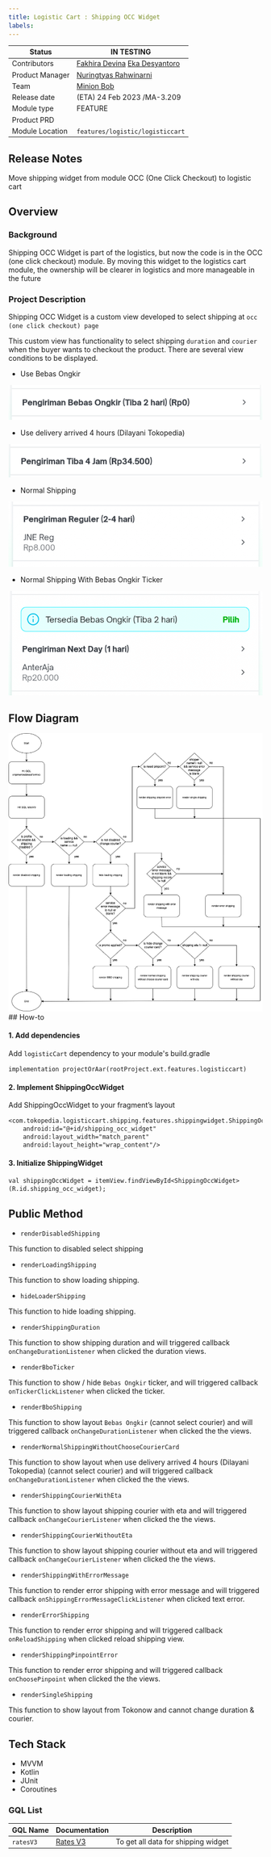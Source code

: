 ```yaml
---
title: Logistic Cart : Shipping OCC Widget
labels:
---
```



| **Status** | ​<!--start status:YELLOW-->IN TESTING<!--end status--> |
| --- | --- |
| Contributors | ​[Fakhira Devina](https://tokopedia.atlassian.net/wiki/people/61077e53b704b40068e80a8e?ref=confluence) ​[Eka Desyantoro](https://tokopedia.atlassian.net/wiki/people/6283196bd9ddcc006e9c7a85?ref=confluence) ​ |
| Product Manager | [Nuringtyas Rahwinarni](https://tokopedia.atlassian.net/wiki/people/5f58b98ed2c77e0075ac9865?ref=confluence)  |
| Team | [Minion Bob](https://tokopedia.atlassian.net/people/team/2373d8a6-1afc-4f2a-aa7a-63855c273051) |
| Release date | (ETA) ​24 Feb 2023 / ​<!--start status:GREY-->MA-3.209<!--end status--> |
| Module type | ​<!--start status:YELLOW-->FEATURE<!--end status--> |
| Product PRD |  |
| Module Location | `features/logistic/logisticcart` |

<!--toc-->

## Release Notes

<!--start expand:ETA 24 Feb 2023 (MA-3.209)-->
Move shipping widget from module OCC (One Click Checkout) to logistic cart
<!--end expand-->

## Overview

### Background

Shipping OCC Widget is part of the logistics, but now the code is in the OCC (one click checkout) module. By moving this widget to the logistics cart module, the ownership will be clearer in logistics and more manageable in the future

### Project Description

Shipping OCC Widget is a custom view developed to select shipping at `occ (one click checkout) page`

This custom view has functionality to select shipping `duration` and `courier` when the buyer wants to checkout the product. There are several view conditions to be displayed.  


- Use Bebas Ongkir

![](../res/shippingoccwidget/bebas_ongkir.png)
- Use delivery arrived 4 hours (Dilayani Tokopedia)

![](../res/shippingoccwidget/delivery_four_hours.png)
- Normal Shipping

![](../res/shippingoccwidget/normal_shipping.png)
- Normal Shipping With Bebas Ongkir Ticker

![](../res/shippingoccwidget/bebas_ongkir_ticker.png)

## Flow Diagram

![](../res/shippingoccwidget/shipping_widget_occ_drawio.png)## How-to

#### 1. Add dependencies

Add `logisticCart` dependency to your module's build.gradle



```
implementation projectOrAar(rootProject.ext.features.logisticcart)
```

#### 2. Implement ShippingOccWidget

Add ShippingOccWidget to your fragment’s layout



```
<com.tokopedia.logisticcart.shipping.features.shippingwidget.ShippingOccWidget
    android:id="@+id/shipping_occ_widget"
    android:layout_width="match_parent"
    android:layout_height="wrap_content"/>
```

#### 3. Initialize ShippingWidget



```
val shippingOccWidget = itemView.findViewById<ShippingOccWidget>(R.id.shipping_occ_widget);
```

## Public Method

- `renderDisabledShipping`

This function to disabled select shipping

- `renderLoadingShipping`

This function to show loading shipping.

- `hideLoaderShipping`

This function to hide loading shipping.

- `renderShippingDuration`

This function to show shipping duration and will triggered callback `onChangeDurationListener` when clicked the duration views.

- `renderBboTicker`

This function to show / hide `Bebas Ongkir` ticker, and will triggered callback `onTickerClickListener` when clicked the ticker.

- `renderBboShipping`

This function to show layout `Bebas Ongkir` (cannot select courier) and will triggered callback `onChangeDurationListener` when clicked the the views.

- `renderNormalShippingWithoutChooseCourierCard`

This function to show layout when use delivery arrived 4 hours (Dilayani Tokopedia) (cannot select courier) and will triggered callback `onChangeDurationListener` when clicked the the views.

- `renderShippingCourierWithEta`

This function to show layout shipping courier with eta and will triggered callback `onChangeCourierListener` when clicked the the views.

- `renderShippingCourierWithoutEta`

This function to show layout shipping courier without eta and will triggered callback `onChangeCourierListener` when clicked the the views.

- `renderShippingWithErrorMessage`

This function to render error shipping with error message and will triggered callback `onShippingErrorMessageClickListener` when clicked text error.

- `renderErrorShipping`

This function to render error shipping and will triggered callback `onReloadShipping` when clicked reload shipping view.

- `renderShippingPinpointError`

This function to render error shipping and will triggered callback `onChoosePinpoint` when clicked the the views.

- `renderSingleShipping`

This function to show layout from Tokonow and cannot change duration & courier.

## Tech Stack

- MVVM
- Kotlin
- JUnit
- Coroutines

### GQL List



| **GQL Name** | **Documentation** | **Description** |
| --- | --- | --- |
| `ratesV3` | ​[Rates V3](/wiki/spaces/LG/pages/567279712/Rates+V3)  | To get all data for shipping widget |
